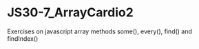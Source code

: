 # JS30-7_ArrayCardio2
Exercises on javascript array methods some(), every(), find() and findIndex()

